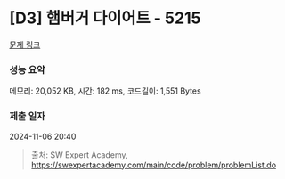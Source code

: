 # [D3] 햄버거 다이어트 - 5215 

[문제 링크](https://swexpertacademy.com/main/code/problem/problemDetail.do?contestProbId=AWT-lPB6dHUDFAVT) 

### 성능 요약

메모리: 20,052 KB, 시간: 182 ms, 코드길이: 1,551 Bytes

### 제출 일자

2024-11-06 20:40



> 출처: SW Expert Academy, https://swexpertacademy.com/main/code/problem/problemList.do